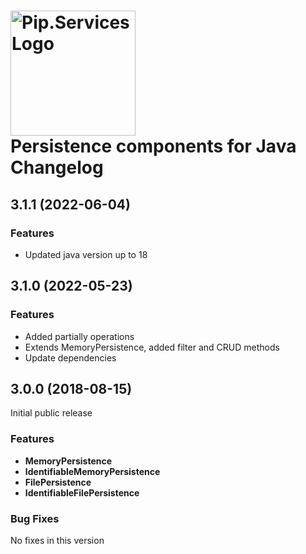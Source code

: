 # <img src="https://uploads-ssl.webflow.com/5ea5d3315186cf5ec60c3ee4/5edf1c94ce4c859f2b188094_logo.svg" alt="Pip.Services Logo" width="200"> <br/> Persistence components for Java Changelog

## <a name="3.1.1"></a> 3.1.1 (2022-06-04)

### Features
* Updated java version up to 18

## <a name="3.1.0"></a> 3.1.0 (2022-05-23)

### Features
* Added partially operations
* Extends MemoryPersistence, added filter and CRUD methods
* Update dependencies

## <a name="3.0.0"></a> 3.0.0 (2018-08-15)

Initial public release

### Features
- **MemoryPersistence** 
- **IdentifiableMemoryPersistence**
- **FilePersistence**
- **IdentifiableFilePersistence**

### Bug Fixes
No fixes in this version

